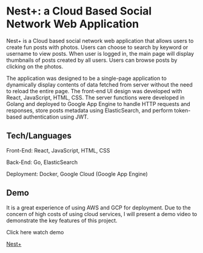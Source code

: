 # Nest+: a Cloud Based Social Network Web Application

Nest+ is a Cloud based social network web application that allows users to create fun posts with photos. Users can choose to search by keyword or username to view posts. When user is logged in, the main page will display thumbnails of posts created by all users. Users can browse posts by clicking on the photos.

The application was designed to be a single-page application to dynamically display contents of data fetched from server without the need to reload the entire page. The front-end UI design was developed with React, JavaScript, HTML, CSS. The server functions were developed in Golang and deployed to Google App Engine to handle HTTP requests and responses, store posts metadata using ElasticSearch, and perform token-based authentication using JWT.

## Tech/Languages

Front-End: React, JavaScript, HTML, CSS

Back-End:  Go, ElasticSearch

Deployment: Docker, Google Cloud (Google App Engine)


 Demo
---
It is a great experience of using AWS and GCP for deployment. Due to the concern of high costs of using cloud services, I will present a demo video to demonstrate the key features of this project.


Click here watch demo

[Nest+](https://drive.google.com/file/d/1ExyaVeGTlA6ro7nXSnKco8GGXy8dAmAI/view?usp=sharing)



